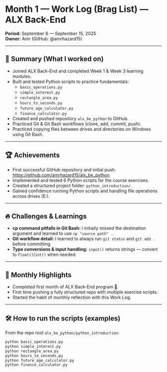 # Month 1 — Work Log (Brag List) — ALX Back-End

**Period:** September 8 — September 15, 2025  
**Owner:** Amr (GitHub: @amrhazard15)

---

## 🔹 Summary (What I worked on)
- Joined ALX Back-End and completed Week 1 & Week 3 learning modules.
- Built and tested Python scripts to practice fundamentals:
  - `basic_operations.py`
  - `simple_interest.py`
  - `rectangle_area.py`
  - `hours_to_seconds.py`
  - `future_age_calculator.py`
  - `finance_calculator.py`
- Created and pushed repository `alx_be_python` to GitHub.
- Practiced Git & Git Bash workflows (clone, add, commit, push).
- Practiced copying files between drives and directories on Windows using Git Bash.

---

## 🏆 Achievements
- First successful GitHub repository and initial push: https://github.com/amrhazard15/alx_be_python
- Implemented and tested 6 Python scripts for the course exercises.
- Created a structured project folder: `python_introduction/`.
- Gained confidence running Python scripts and handling file operations across drives (E:\).

---

## 🔥 Challenges & Learnings
- **cp command pitfalls in Git Bash:** I initially missed the destination argument and learned to use `cp "source path" .`.
- **Git workflow detail:** I learned to always run `git status` and `git add .` before committing.
- **Type conversions & input handling:** `input()` returns strings — convert to `float()`/`int()` when needed.

---

## 🌟 Monthly Highlights
- Completed first month of ALX Back-End program 🎉.
- First time pushing a fully structured repo with multiple exercise scripts.
- Started the habit of monthly reflection with this Work Log.

---

## 🛠 How to run the scripts (examples)
From the repo root `alx_be_python/python_introduction`:
```bash
python basic_operations.py
python simple_interest.py
python rectangle_area.py
python hours_to_seconds.py
python future_age_calculator.py
python finance_calculator.py
